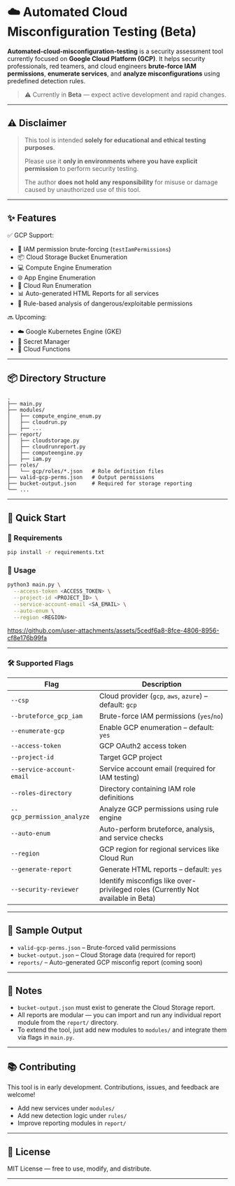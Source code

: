 # ☁️ Automated Cloud Misconfiguration Testing (Beta)

**Automated-cloud-misconfiguration-testing** is a security assessment tool currently focused on **Google Cloud Platform (GCP)**. It helps security professionals, red teamers, and cloud engineers **brute-force IAM permissions**, **enumerate services**, and **analyze misconfigurations** using predefined detection rules.

> ⚠️ Currently in **Beta** — expect active development and rapid changes.

---

## ⚠️ Disclaimer

> This tool is intended **solely for educational and ethical testing purposes**.
>
> Please use it **only in environments where you have explicit permission** to perform security testing.
>
> The author **does not hold any responsibility** for misuse or damage caused by unauthorized use of this tool.

---

## ✨ Features

✅ GCP Support:
- 🔐 IAM permission brute-forcing (`testIamPermissions`)
- 📦 Cloud Storage Bucket Enumeration
- 💻 Compute Engine Enumeration
- 🌐 App Engine Enumeration
- 🚀 Cloud Run Enumeration
- 📊 Auto-generated HTML Reports for all services
- 🧠 Rule-based analysis of dangerous/exploitable permissions

🔜 Upcoming:
- ☁️ Google Kubernetes Engine (GKE)
- 🔐 Secret Manager
- 🧩 Cloud Functions
---

## 📦 Directory Structure

```
.
├── main.py
├── modules/
│   ├── compute_engine_enum.py
│   ├── cloudrun.py
│   ├── ...
├── report/
│   ├── cloudstorage.py
│   ├── cloudrunreport.py
│   ├── computeengine.py
│   ├── iam.py
├── roles/
│   └── gcp/roles/*.json   # Role definition files
├── valid-gcp-perms.json   # Output permissions
├── bucket-output.json     # Required for storage reporting
└── ...
```

---

## 🚀 Quick Start

### 🔧 Requirements

```bash
pip install -r requirements.txt
```

### 🏁 Usage

```bash
python3 main.py \
  --access-token <ACCESS_TOKEN> \
  --project-id <PROJECT_ID> \
  --service-account-email <SA_EMAIL> \
  --auto-enum \
  --region <REGION>
```

https://github.com/user-attachments/assets/5cedf6a8-8fce-4806-8956-cf8e176b99fa



---

### 🛠 Supported Flags

| Flag | Description |
|------|-------------|
| `--csp` | Cloud provider (`gcp`, `aws`, `azure`) – default: `gcp` |
| `--bruteforce_gcp_iam` | Brute-force IAM permissions (`yes`/`no`) |
| `--enumerate-gcp` | Enable GCP enumeration – default: `yes` |
| `--access-token` | GCP OAuth2 access token |
| `--project-id` | Target GCP project |
| `--service-account-email` | Service account email (required for IAM testing) |
| `--roles-directory` | Directory containing IAM role definitions |
| `--gcp_permission_analyze` | Analyze GCP permissions using rule engine |
| `--auto-enum` | Auto-perform bruteforce, analysis, and service checks |
| `--region` | GCP region for regional services like Cloud Run |
| `--generate-report` | Generate HTML reports – default: `yes` |
| `--security-reviewer` | Identify misconfigs like over-privileged roles (Currently Not available in Beta) |

---

## 📄 Sample Output

- `valid-gcp-perms.json` – Brute-forced valid permissions
- `bucket-output.json` – Cloud Storage data (required for report)
- `reports/` – Auto-generated GCP misconfig report (coming soon)

---

## 📌 Notes

- `bucket-output.json` must exist to generate the Cloud Storage report.
- All reports are modular — you can import and run any individual report module from the `report/` directory.
- To extend the tool, just add new modules to `modules/` and integrate them via flags in `main.py`.

---

## 📚 Contributing

This tool is in early development. Contributions, issues, and feedback are welcome!

- Add new services under `modules/`
- Add new detection logic under `rules/`
- Improve reporting modules in `report/`

---

## 📜 License

MIT License — free to use, modify, and distribute.

---



